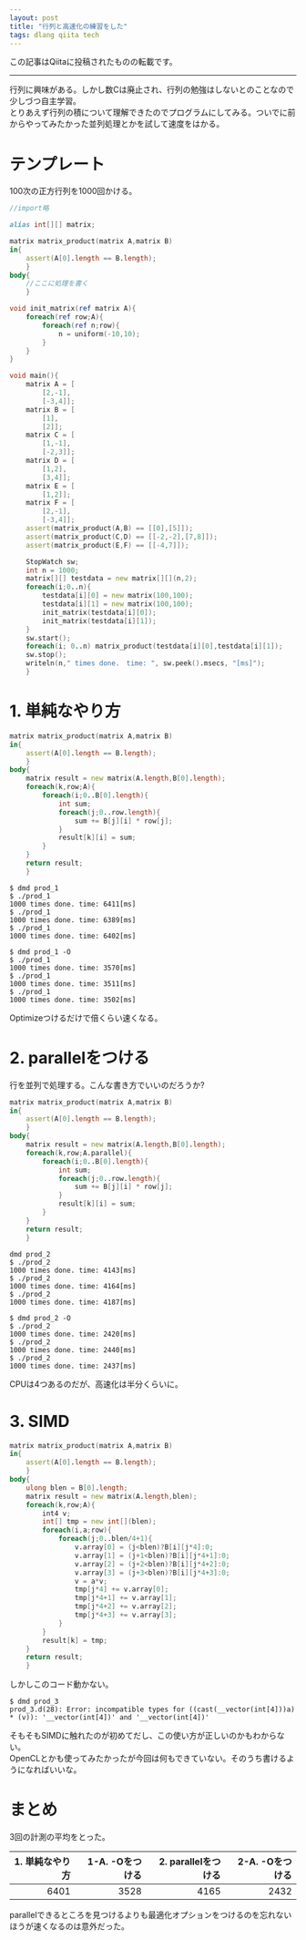 ```yaml
---
layout: post
title: "行列と高速化の練習をした"
tags: dlang qiita tech
---
```

この記事はQiitaに投稿されたものの転載です。

---
行列に興味がある。しかし数Cは廃止され、行列の勉強はしないとのことなので少しづつ自主学習。  
とりあえず行列の積について理解できたのでプログラムにしてみる。ついでに前からやってみたかった並列処理とかを試して速度をはかる。  

# テンプレート

100次の正方行列を1000回かける。

```d
//import略

alias int[][] matrix;

matrix matrix_product(matrix A,matrix B)
in{
	assert(A[0].length == B.length);
	}
body{
	//ここに処理を書く
	}

void init_matrix(ref matrix A){
	foreach(ref row;A){
		foreach(ref n;row){
			n = uniform(-10,10);
		}
	}
}

void main(){
	matrix A = [
		[2,-1],
		[-3,4]];
	matrix B = [
		[1],
		[2]];
	matrix C = [
		[1,-1],
		[-2,3]];
	matrix D = [
		[1,2],
		[3,4]];
	matrix E = [
		[1,2]];
	matrix F = [
		[2,-1],
		[-3,4]];
	assert(matrix_product(A,B) == [[0],[5]]);
	assert(matrix_product(C,D) == [[-2,-2],[7,8]]);
	assert(matrix_product(E,F) == [[-4,7]]);

	StopWatch sw;
	int n = 1000;
	matrix[][] testdata = new matrix[][](n,2);
	foreach(i;0..n){
		testdata[i][0] = new matrix(100,100);
		testdata[i][1] = new matrix(100,100);
		init_matrix(testdata[i][0]);
		init_matrix(testdata[i][1]);
	}
	sw.start();
	foreach(i; 0..n) matrix_product(testdata[i][0],testdata[i][1]);
	sw.stop();
	writeln(n," times done.　time: ", sw.peek().msecs, "[ms]");
	}
```

# 1. 単純なやり方

```d:prod_1.d
matrix matrix_product(matrix A,matrix B)
in{
	assert(A[0].length == B.length);
	}
body{
	matrix result = new matrix(A.length,B[0].length);
	foreach(k,row;A){
		foreach(i;0..B[0].length){
			int sum;
			foreach(j;0..row.length){
				sum += B[j][i] * row[j];
			}
			result[k][i] = sum;
		}
	}
	return result;
	}
```

```console
$ dmd prod_1
$ ./prod_1
1000 times done. time: 6411[ms]
$ ./prod_1
1000 times done. time: 6389[ms]
$ ./prod_1
1000 times done. time: 6402[ms]
```

```console
$ dmd prod_1 -O
$ ./prod_1
1000 times done. time: 3570[ms]
$ ./prod_1
1000 times done. time: 3511[ms]
$ ./prod_1
1000 times done. time: 3502[ms]
```

Optimizeつけるだけで倍くらい速くなる。

# 2. parallelをつける

行を並列で処理する。こんな書き方でいいのだろうか?

```d:prod_2.d
matrix matrix_product(matrix A,matrix B)
in{
	assert(A[0].length == B.length);
	}
body{
	matrix result = new matrix(A.length,B[0].length);
	foreach(k,row;A.parallel){
		foreach(i;0..B[0].length){
			int sum;
			foreach(j;0..row.length){
				sum += B[j][i] * row[j];
			}
			result[k][i] = sum;
		}
	}
	return result;
	}
```

```console
dmd prod_2
$ ./prod_2
1000 times done. time: 4143[ms]
$ ./prod_2
1000 times done. time: 4164[ms]
$ ./prod_2
1000 times done. time: 4187[ms]
```

```console
$ dmd prod_2 -O
$ ./prod_2
1000 times done. time: 2420[ms]
$ ./prod_2
1000 times done. time: 2440[ms]
$ ./prod_2
1000 times done. time: 2437[ms]
```

CPUは4つあるのだが、高速化は半分くらいに。

# 3. SIMD

```d:prod_3.d
matrix matrix_product(matrix A,matrix B)
in{
	assert(A[0].length == B.length);
	}
body{
	ulong blen = B[0].length;
	matrix result = new matrix(A.length,blen);
	foreach(k,row;A){
		int4 v;
		int[] tmp = new int[](blen);
		foreach(i,a;row){
			foreach(j;0..blen/4+1){
				v.array[0] = (j<blen)?B[i][j*4]:0;
				v.array[1] = (j+1<blen)?B[i][j*4+1]:0;
				v.array[2] = (j+2<blen)?B[i][j*4+2]:0;
				v.array[3] = (j+3<blen)?B[i][j*4+3]:0;
				v = a*v;
				tmp[j*4] += v.array[0];
				tmp[j*4+1] += v.array[1];
				tmp[j*4+2] += v.array[2];
				tmp[j*4+3] += v.array[3];
			}
		}
		result[k] = tmp;
	}
	return result;
	}
```

しかしこのコード動かない。

```console
$ dmd prod_3
prod_3.d(28): Error: incompatible types for ((cast(__vector(int[4]))a) * (v)): '__vector(int[4])' and '__vector(int[4])'
```

そもそもSIMDに触れたのが初めてだし、この使い方が正しいのかもわからない。  
OpenCLとかも使ってみたかったが今回は何もできていない。そのうち書けるようになればいいな。

# まとめ

3回の計測の平均をとった。

| 1. 単純なやり方 | 1-A. -Oをつける | 2. parallelをつける | 2-A. -Oをつける
|--:|--:|--:|--:|
| 6401 | 3528 | 4165 | 2432 |

parallelできるところを見つけるよりも最適化オプションをつけるのを忘れないほうが速くなるのは意外だった。
